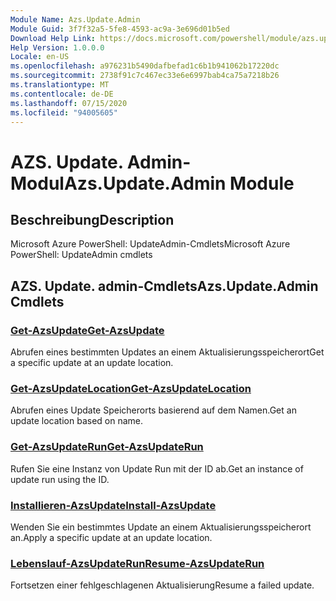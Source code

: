 ```yaml
---
Module Name: Azs.Update.Admin
Module Guid: 3f7f32a5-5fe8-4593-ac9a-3e696d01b5ed
Download Help Link: https://docs.microsoft.com/powershell/module/azs.update.admin
Help Version: 1.0.0.0
Locale: en-US
ms.openlocfilehash: a976231b5490dafbefad1c6b1b941062b17220dc
ms.sourcegitcommit: 2738f91c7c467ec33e6e6997bab4ca75a7218b26
ms.translationtype: MT
ms.contentlocale: de-DE
ms.lasthandoff: 07/15/2020
ms.locfileid: "94005605"
---
```

# <span data-ttu-id="9519d-101">AZS. Update. Admin-Modul</span><span class="sxs-lookup"><span data-stu-id="9519d-101">Azs.Update.Admin Module</span></span>
## <span data-ttu-id="9519d-102">Beschreibung</span><span class="sxs-lookup"><span data-stu-id="9519d-102">Description</span></span>
<span data-ttu-id="9519d-103">Microsoft Azure PowerShell: UpdateAdmin-Cmdlets</span><span class="sxs-lookup"><span data-stu-id="9519d-103">Microsoft Azure PowerShell: UpdateAdmin cmdlets</span></span>

## <span data-ttu-id="9519d-104">AZS. Update. admin-Cmdlets</span><span class="sxs-lookup"><span data-stu-id="9519d-104">Azs.Update.Admin Cmdlets</span></span>
### [<span data-ttu-id="9519d-105">Get-AzsUpdate</span><span class="sxs-lookup"><span data-stu-id="9519d-105">Get-AzsUpdate</span></span>](Get-AzsUpdate.md)
<span data-ttu-id="9519d-106">Abrufen eines bestimmten Updates an einem Aktualisierungsspeicherort</span><span class="sxs-lookup"><span data-stu-id="9519d-106">Get a specific update at an update location.</span></span>

### [<span data-ttu-id="9519d-107">Get-AzsUpdateLocation</span><span class="sxs-lookup"><span data-stu-id="9519d-107">Get-AzsUpdateLocation</span></span>](Get-AzsUpdateLocation.md)
<span data-ttu-id="9519d-108">Abrufen eines Update Speicherorts basierend auf dem Namen.</span><span class="sxs-lookup"><span data-stu-id="9519d-108">Get an update location based on name.</span></span>

### [<span data-ttu-id="9519d-109">Get-AzsUpdateRun</span><span class="sxs-lookup"><span data-stu-id="9519d-109">Get-AzsUpdateRun</span></span>](Get-AzsUpdateRun.md)
<span data-ttu-id="9519d-110">Rufen Sie eine Instanz von Update Run mit der ID ab.</span><span class="sxs-lookup"><span data-stu-id="9519d-110">Get an instance of update run using the ID.</span></span>

### [<span data-ttu-id="9519d-111">Installieren-AzsUpdate</span><span class="sxs-lookup"><span data-stu-id="9519d-111">Install-AzsUpdate</span></span>](Install-AzsUpdate.md)
<span data-ttu-id="9519d-112">Wenden Sie ein bestimmtes Update an einem Aktualisierungsspeicherort an.</span><span class="sxs-lookup"><span data-stu-id="9519d-112">Apply a specific update at an update location.</span></span>

### [<span data-ttu-id="9519d-113">Lebenslauf-AzsUpdateRun</span><span class="sxs-lookup"><span data-stu-id="9519d-113">Resume-AzsUpdateRun</span></span>](Resume-AzsUpdateRun.md)
<span data-ttu-id="9519d-114">Fortsetzen einer fehlgeschlagenen Aktualisierung</span><span class="sxs-lookup"><span data-stu-id="9519d-114">Resume a failed update.</span></span>

